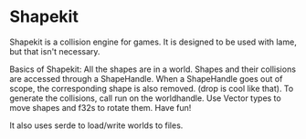 # Shapekit

Shapekit is a collision engine for games. It is designed to be used with lame, but that isn't necessary.

Basics of Shapekit:
All the shapes are in a world. Shapes and their collisions are accessed through a ShapeHandle.
When a ShapeHandle goes out of scope, the corresponding shape is also removed. (drop is cool like that).
To generate the collisions, call run on the worldhandle.
Use Vector types to move shapes and f32s to rotate them.
Have fun!

It also uses serde to load/write worlds to files.